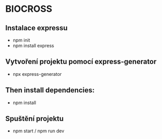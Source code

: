 # BIOCROSS

## Instalace expressu

- npm init
- npm install express

## Vytvoření projektu pomocí express-generator
- npx express-generator

## Then install dependencies:
- npm install

## Spuštění projektu
- npm start / npm run dev